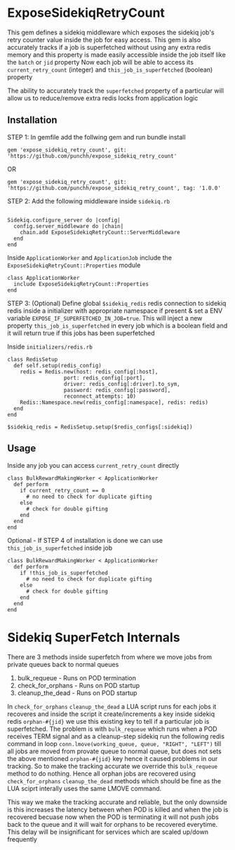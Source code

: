 # ExposeSidekiqRetryCount

This gem defines a sidekiq middleware which exposes the sidekiq job's retry counter value inside the job for easy access.
This gem is also accurately tracks if a job is superfetched without using any extra redis memory and this property is made easily accessible inside the job itself like the `batch` or `jid` property
Now each job will be able to access its `current_retry_count` (integer) and `this_job_is_superfetched` (boolean) property

The ability to accurately track the `superfetched` property of a particular will allow us to reduce/remove extra redis locks from application logic

## Installation

STEP 1: In gemfile add the follwing gem and run bundle install

```
gem 'expose_sidekiq_retry_count', git: 'https://github.com/punchh/expose_sidekiq_retry_count'
```
OR
```
gem 'expose_sidekiq_retry_count', git: 'https://github.com/punchh/expose_sidekiq_retry_count', tag: '1.0.0'
```


STEP 2: Add the following middleware inside `sidekiq.rb`

```

Sidekiq.configure_server do |config|
  config.server_middleware do |chain|
    chain.add ExposeSidekiqRetryCount::ServerMiddleware
  end
end

```

Inside `ApplicationWorker` and `ApplicationJob` include the `ExposeSidekiqRetryCount::Properties` module

```
class ApplicationWorker
  include ExposeSidekiqRetryCount::Properties
end
```

STEP 3: (Optional) Define global `$sidekiq_redis` redis connection to sidekiq redis inside a initializer with appropriate namespace if present & set a ENV variable `EXPOSE_IF_SUPERFETCHED_IN_JOB=true`. This will inject a new property `this_job_is_superfetched` in every job which is a boolean field and it will return true if this jobs has been superfetched

Inside `initializers/redis.rb`

```
class RedisSetup
  def self.setup(redis_config)
    redis = Redis.new(host: redis_config[:host],
                  port: redis_config[:port],
                  driver: redis_config[:driver].to_sym,
                  password: redis_config[:password],
                  reconnect_attempts: 10)
    Redis::Namespace.new(redis_config[:namespace], redis: redis)
  end
end

$sidekiq_redis = RedisSetup.setup($redis_configs[:sidekiq])
```

## Usage

Inside any job you can access `current_retry_count` directly

```
class BulkRewardMakingWorker < ApplicationWorker
  def perform
    if current_retry_count == 0
      # no need to check for duplicate gifting
    else
      # check for double gifting
    end
  end
end
```

Optional - If STEP 4 of installation is done we can use `this_job_is_superfetched` inside job

```
class BulkRewardMakingWorker < ApplicationWorker
  def perform
    if !this_job_is_superfetched
      # no need to check for duplicate gifting
    else
      # check for double gifting
    end
  end
end
```

# Sidekiq SuperFetch Internals

There are 3 methods inside superfetch from where we move jobs from private queues back to normal queues
1. bulk_requeue - Runs on POD termination
2. check_for_orphans - Runs on POD startup
3. cleanup_the_dead - Runs on POD startup

In `check_for_orphans` `cleanup_the_dead` a LUA script runs for each jobs it recoveres and inside the script it create/increments a key inside sidekiq redis `orphan-#{jid}` we use this existing key to tell if a particular job is superfetched. The problem is with `bulk_requeue` which runs when a POD receives TERM signal and as a cleanup-step sidekiq run the following redis command in loop `conn.lmove(working_queue, queue, "RIGHT", "LEFT")` till all jobs are moved from provate queue to normal queue, but does not sets the above mentioned `orphan-#{jid}` key hence it caused problems in our tracking. So to make the tracking accurate we override this `bulk_requeue` method to do nothing. Hence all orphan jobs are recovered using `check_for_orphans` `cleanup_the_dead` methods which should be fine as the LUA sciprt interally uses the same LMOVE command.

This way we make the tracking accurate and reliable, but the only downside is this increases the latency between when POD is killed and when the job is recovered becuase now when the POD is terminating it will not push jobs back to the queue and it will wait for orphans to be recovered everytime. This delay will be insignificant for services which are scaled up/down frequently

